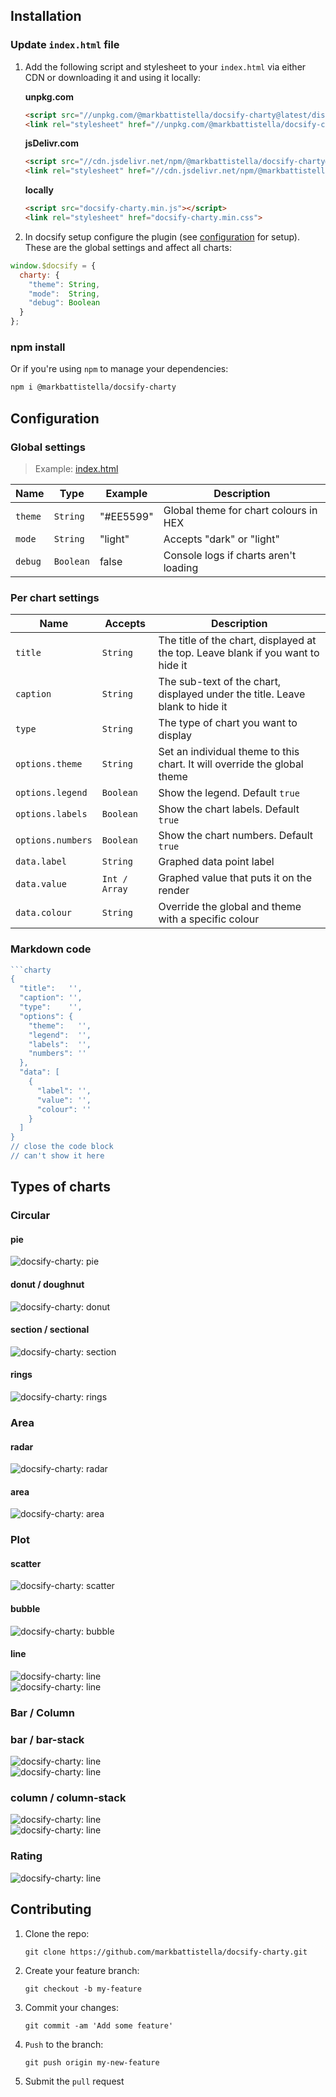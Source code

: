 <!-- markdownlint-disable MD002 -->

## Installation

### Update `index.html` file

1. Add the following script and stylesheet to your `index.html` via either CDN or downloading it and using it locally:

    **unpkg.com**
    ```html
    <script src="//unpkg.com/@markbattistella/docsify-charty@latest/dist/docsify-charty.min.js"></script>
    <link rel="stylesheet" href="//unpkg.com/@markbattistella/docsify-charty@latest/dist/docsify-charty.min.css">
    ```

    **jsDelivr.com**
    ```html
    <script src="//cdn.jsdelivr.net/npm/@markbattistella/docsify-charty@latest"></script>
    <link rel="stylesheet" href="//cdn.jsdelivr.net/npm/@markbattistella/docsify-charty@latest/dist/docsify-charty.min.css">
    ```

    **locally**
    ```html
    <script src="docsify-charty.min.js"></script>
    <link rel="stylesheet" href="docsify-charty.min.css">
    ```

1. In docsify setup configure the plugin (see [configuration](#configuration) for setup). These are the global settings and affect all charts:

 ```js
 window.$docsify = {
   charty: {
     "theme": String,
     "mode":  String,
     "debug": Boolean
   }
 };
 ```

### npm install

Or if you're using `npm` to manage your dependencies:

```sh
npm i @markbattistella/docsify-charty
```

## Configuration

### Global settings

> Example: [index.html](https://github.com/markbattistella/docsify-charty-docs/blob/38573bff480009d5bbe7cdbbab12fe0474fa7407/index.html#L37-L40)

| Name    | Type      | Example   |  Description                              |
|---------|-----------|-----------|-------------------------------------------|
| `theme` | `String`  | "#EE5599" | Global theme for chart colours in HEX     |
| `mode`  | `String`  | "light"   | Accepts "dark" or "light"                 |
| `debug` | `Boolean` | false     | Console logs if charts aren't loading     |

### Per chart settings

| Name              | Accepts       | Description                              |
|-------------------|---------------|------------------------------------------|
| `title`           | `String`      | The title of the chart, displayed at the top. Leave blank if you want to hide it |
| `caption`         | `String`      | The sub-text of the chart, displayed under the title. Leave blank to hide it |
| `type`            | `String`      | The type of chart you want to display    |
| `options.theme`   | `String`      | Set an individual theme to this chart. It will override the global theme |
| `options.legend`  | `Boolean`     | Show the legend. Default `true`          |
| `options.labels`  | `Boolean`     | Show the chart labels. Default `true`    |
| `options.numbers` | `Boolean`     | Show the chart numbers. Default `true`   |
| `data.label`      | `String`      | Graphed data point label                 |
| `data.value`      | `Int / Array` | Graphed value that puts it on the render |
| `data.colour`     | `String`      | Override the global and theme with a specific colour |

### Markdown code

```js
```charty
{
  "title":   '',
  "caption": '',
  "type":    '',
  "options": {
    "theme":   '',
    "legend":  '',
    "labels":  '',
    "numbers": ''
  },
  "data": [
    {
      "label": '',
      "value": '',
      "colour": ''
    }
  ]
}
// close the code block
// can't show it here
```

## Types of charts

### Circular

#### pie

![docsify-charty: pie](demo/pie.jpg)

#### donut / doughnut

![docsify-charty: donut](demo/donut.jpg)

#### section / sectional

![docsify-charty: section](demo/section.jpg)

#### rings

![docsify-charty: rings](demo/rings.jpg)

### Area

#### radar

![docsify-charty: radar](demo/radar.jpg)

#### area

![docsify-charty: area](demo/area.jpg)

### Plot

#### scatter

![docsify-charty: scatter](demo/scatter.jpg)

#### bubble

![docsify-charty: bubble](demo/bubble.jpg)

#### line

![docsify-charty: line](demo/line.jpg)<br>
![docsify-charty: line](demo/line-stack.jpg)

### Bar / Column

### bar / bar-stack

![docsify-charty: line](demo/bar.jpg)<br>
![docsify-charty: line](demo/bar-stack.jpg)

### column / column-stack

![docsify-charty: line](demo/column.jpg)<br>
![docsify-charty: line](demo/column-stack.jpg)

### Rating

![docsify-charty: line](demo/rating.jpg)

## Contributing

1. Clone the repo:

    `git clone https://github.com/markbattistella/docsify-charty.git`

1. Create your feature branch:

    `git checkout -b my-feature`

1. Commit your changes:

    `git commit -am 'Add some feature'`

1. `Push` to the branch:

    `git push origin my-new-feature`

1. Submit the `pull` request
